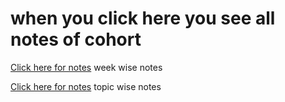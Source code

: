 # when you click here you see all notes of cohort 

[Click here for notes](https://quickest-juniper-f9c.notion.site/Cohort-2-0-FullStack-Open-Source-6b6c2a9f1282499aba4782b88bf7e204) week wise notes

[Click here for notes](https://projects.100xdevs.com/) topic wise notes
